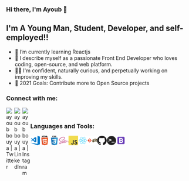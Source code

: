 ### Hi there, I'm Ayoub 👋

## I'm A Young Man, Student, Developer, and self-employed!!

- 🌱 I’m currently learning Reactjs
- 👯 I describe myself as a passionate Front End Developer who loves coding, open-source, and web platform.
- 👨‍💻 I'm confident, naturally curious, and perpetually working on improving my skills.
- 🥅 2021 Goals: Contribute more to Open Source projects

### Connect with me:

[<img align="left" alt="ayoub bouya | Twitter" width="22px" src="https://cdn.jsdelivr.net/npm/simple-icons@v3/icons/twitter.svg" />][twitter]
[<img align="left" alt="ayoub bouya | LinkedIn" width="22px" src="https://cdn.jsdelivr.net/npm/simple-icons@v3/icons/linkedin.svg" />][linkedin]
[<img align="left" alt="ayoub bouya | Instagram" width="22px" src="https://cdn.jsdelivr.net/npm/simple-icons@v3/icons/instagram.svg" />][instagram]

<br />

### Languages and Tools:

<img align="left" alt="Visual Studio Code" width="26px" src="https://raw.githubusercontent.com/github/explore/80688e429a7d4ef2fca1e82350fe8e3517d3494d/topics/visual-studio-code/visual-studio-code.png" />
<img align="left" alt="HTML5" width="26px" src="https://raw.githubusercontent.com/github/explore/80688e429a7d4ef2fca1e82350fe8e3517d3494d/topics/html/html.png" />
<img align="left" alt="CSS3" width="26px" src="https://raw.githubusercontent.com/github/explore/80688e429a7d4ef2fca1e82350fe8e3517d3494d/topics/css/css.png" />
<img align="left" alt="Sass" width="26px" src="https://raw.githubusercontent.com/github/explore/80688e429a7d4ef2fca1e82350fe8e3517d3494d/topics/sass/sass.png" /> 
<img align="left" alt="JavaScript" width="26px" src="https://raw.githubusercontent.com/github/explore/80688e429a7d4ef2fca1e82350fe8e3517d3494d/topics/javascript/javascript.png" />
<img align="left" alt="React" width="26px" src="https://raw.githubusercontent.com/github/explore/80688e429a7d4ef2fca1e82350fe8e3517d3494d/topics/react/react.png" />
<img align="left" alt="Git" width="26px" src="https://raw.githubusercontent.com/github/explore/80688e429a7d4ef2fca1e82350fe8e3517d3494d/topics/git/git.png" />
<img align="left" alt="GitHub" width="26px" src="https://raw.githubusercontent.com/github/explore/78df643247d429f6cc873026c0622819ad797942/topics/github/github.png" />
<img align="left" alt="Terminal" width="26px" src="https://raw.githubusercontent.com/github/explore/80688e429a7d4ef2fca1e82350fe8e3517d3494d/topics/terminal/terminal.png" />
<img align="left" alt="Bootstrap" width="26px" src="https://raw.githubusercontent.com/Google-Barma/google-barma/master/image/bootstrap.png" />
<br />
<br />

[twitter]: https://twitter.com/AyoubBouya11
[linkedin]: https://www.linkedin.com/in/ayoubbouya/
[instagram]: https://www.instagram.com/ayoubouya/
